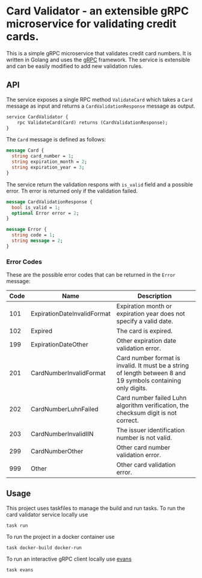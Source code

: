 # Card Validator - an extensible gRPC microservice for validating credit cards.

This is a simple gRPC microservice that validates credit card numbers. It is written in Golang and uses the 
[gRPC](https://grpc.io/) framework. The service is extensible and can be easily modified to add new validation rules.

## API

The service exposes a single RPC method `ValidateCard` which takes a `Card` message as input and returns a 
`CardValidationResponse` message as output.

```protobuf
service CardValidator {
    rpc ValidateCard(Card) returns (CardValidationResponse);
}
```

The `Card` message is defined as follows:

```protobuf
message Card {
  string card_number = 1;
  string expiration_month = 2;
  string expiration_year = 3;
}
```

The service return the validation respons with `is_valid` field and a possible error. Th error is returned only if the
validation failed.

```protobuf
message CardValidationResponse {
  bool is_valid = 1;
  optional Error error = 2;
}

message Error {
  string code = 1;
  string message = 2;
}
```

### Error Codes

These are the possible error codes that can be returned in the `Error` message:

| Code | Name                        | Description                                                                                                   |
|------|-----------------------------|---------------------------------------------------------------------------------------------------------------|
| 101  | ExpirationDateInvalidFormat | Expiration month or expiration year does not specify a valid date.                                            |
| 102  | Expired                     | The card is expired.                                                                                          |
| 199  | ExpirationDateOther         | Other expiration date validation error.                                                                       |
| 201  | CardNumberInvalidFormat     | Card number format is invalid. It must be a string of length between 8 and 19 symbols containing only digits. |
| 202  | CardNumberLuhnFailed        | Card number failed Luhn algorithm verification, the checksum digit is not correct.                            |
| 203  | CardNumberInvalidIIN        | The issuer identification number is not valid.                                                                |
| 299  | CardNumberOther             | Other card number validation error.                                                                           |
| 999  | Other                       | Other card validation error.                                                                                  |

## Usage

This project uses taskfiles to manage the build and run tasks. To run the card validator service locally use
```shell
task run
```
To run the project in a docker container use
```shell
task docker-build docker-run
```
To run an interactive gRPC client locally use [evans](https://github.com/ktr0731/evans)
```shell
task evans
```